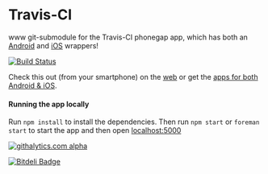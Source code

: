 Travis-CI
=========

www git-submodule for the Travis-CI phonegap app, which has both an [Android](https://github.com/floydpink/Travis-CI) and [iOS](https://github.com/floydpink/Travis-CI-iOS) wrappers!

[![Build Status](https://travis-ci.org/floydpink/Travis-CI-www.png?branch=master)](https://travis-ci.org/floydpink/Travis-CI-www)

Check this out (from your smartphone) on the [web](http://floydpink.github.io/Travis-CI-www/) or get the [apps for both Android & iOS](http://floydpink.github.com/Travis-CI/).

#### Running the app locally

Run `npm install` to install the dependencies. Then run `npm start` or `foreman start` to start the app and then open [localhost:5000](http://localhost:5000)

[![githalytics.com alpha](https://cruel-carlota.gopagoda.com/2bd0aef17b95040173b8f9b367a65cf1 "githalytics.com")](http://githalytics.com/floydpink/Travis-CI-www)

[![Bitdeli Badge](https://d2weczhvl823v0.cloudfront.net/floydpink/Travis-CI-www/trend.png)](https://bitdeli.com/free "Bitdeli Badge")

